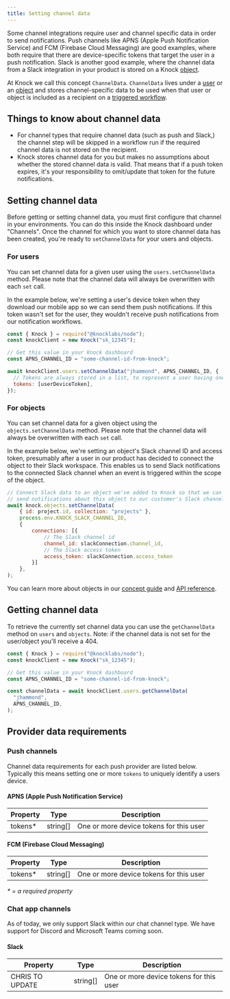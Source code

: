 ```yaml
---
title: Setting channel data
---
```


Some channel integrations require user and channel specific data in order to send notifications. Push channels like APNS (Apple Push Notification Service) and FCM (Firebase Cloud Messaging) are good examples, where both require that there are device-specific tokens that target the user in a push notification. Slack is another good example, where the channel data from a Slack integration in your product is stored on a Knock [object](/send-and-manage-data/objects). 

At Knock we call this concept `ChannelData`. `ChannelData` lives under a [user](/send-and-manage-data/users) or an [object](/send-and-manage-data/objects) and stores channel-specific data to be used when that user or object is included as a recipient on a [triggered workflow](/send-notifications/triggering-workflows). 

## Things to know about channel data

- For channel types that require channel data (such as push and Slack,) the channel step will be skipped in a workflow run if the required channel data is not stored on the recipient. 
- Knock stores channel data for you but makes no assumptions about whether the stored channel data is valid. That means that if a push token expires, it's your responsibility to omit/update that token for the future notifications.

## Setting channel data

Before getting or setting channel data, you must first configure that channel in your environments. You can do this inside the Knock dashboard under "Channels". Once the channel for which you want to store channel data has been created, you're ready to `setChannelData` for your users and objects. 

### For users

You can set channel data for a given user using the `users.setChannelData` method. Please note that the channel data will always be overwritten with each `set` call. 

In the example below, we're setting a user's device token when they download our mobile app so we can send them push notifications. If this token wasn't set for the user, they wouldn't receive push notifications from our notification workflows. 

```javascript Set channel data for a user
const { Knock } = require("@knocklabs/node");
const knockClient = new Knock("sk_12345");

// Get this value in your Knock dashboard
const APNS_CHANNEL_ID = "some-channel-id-from-knock";

await knockClient.users.setChannelData("jhammond", APNS_CHANNEL_ID, {
  // Tokens are always stored in a list, to represent a user having one or more devices
  tokens: [userDeviceToken],
});
```

### For objects
You can set channel data for a given object using the `objects.setChannelData` method. Please note that the channel data will always be overwritten with each `set` call. 

In the example below, we're setting an object's Slack channel ID and access token, presumably after a user in our product has decided to connect the object to their Slack workspace. This enables us to send Slack notifications to the connected Slack channel when an event is triggered within the scope of the object. 

```javascript Set channel data for an object
// Connect Slack data to an object we've added to Knock so that we can
// send notifications about this object to our customer's Slack channel
await knock.objects.setChannelData(
	{ id: project.id, collection: "projects" },
	process.env.KNOCK_SLACK_CHANNEL_ID,
	{ 
		connections: [{
			// The Slack channel id
			channel_id: slackConnection.channel_id,
			// The Slack access token
			access_token: slackConnection.access_token
		}]
	},  
);
```

You can learn more about objects in our [concept guide](/send-and-manage-data/objects) and [API reference](/reference#objects). 

## Getting channel data

To retrieve the currently set channel data you can use the `getChannelData` method on `users` and `objects`. Note: if
the channel data is not set for the user/object you'll receive a 404.

```javascript Get channel data for a user
const { Knock } = require("@knocklabs/node");
const knockClient = new Knock("sk_12345");

// Get this value in your Knock dashboard
const APNS_CHANNEL_ID = "some-channel-id-from-knock";

const channelData = await knockClient.users.getChannelData(
  "jhammond",
  APNS_CHANNEL_ID,
);
```

## Provider data requirements

### Push channels

Channel data requirements for each push provider are listed below. Typically this means setting
one or more `tokens` to uniquely identify a users device.

#### APNS (Apple Push Notification Service)

| Property | Type     | Description                             |
| -------- | -------- | --------------------------------------- |
| tokens\* | string[] | One or more device tokens for this user |

#### FCM (Firebase Cloud Messaging)

| Property | Type     | Description                             |
| -------- | -------- | --------------------------------------- |
| tokens\* | string[] | One or more device tokens for this user |

_\* = a required property_

### Chat app channels
As of today, we only support Slack within our chat channel type. We have support for Discord and Microsoft Teams coming soon. 

#### Slack
| Property | Type     | Description                             |
| -------- | -------- | --------------------------------------- |
| CHRIS TO UPDATE | string[] | One or more device tokens for this user |

